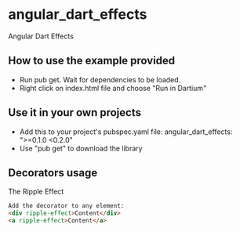 # angular_dart_effects

Angular Dart Effects

How to use the example provided
-------------------------------

- Run pub get. Wait for dependencies to be loaded.
- Right click on index.html file and choose "Run in Dartium"

Use it in your own projects
---------------------------

- Add this to your project's pubspec.yaml file: angular_dart_effects: ">=0.1.0 <0.2.0"
- Use "pub get" to download the library

Decorators usage
----------------

The Ripple Effect

```html
Add the decorator to any element:
<div ripple-effect>Content</div>
<a ripple-effect>Content</a>
```

